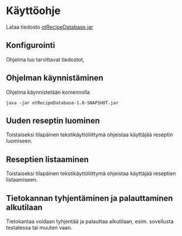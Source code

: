 # Käyttöohje

Lataa tiedosto [otRecipeDatabase.jar](https://github.com/jrhel/ot-harjoitustyo/releases)

## Konfigurointi

Ohjelma luo tarvittavat tiedostot,


## Ohjelman käynnistäminen

Ohjelma käynnistetään komennolla 

```
java -jar otRecipeDatabase-1.0-SNAPSHOT.jar
```


## Uuden reseptin luominen

Toistaiseksi tilapäinen tekstikäyttöliittymä ohjeistaa käyttäjää reseptin luomiseen.


## Reseptien listaaminen
Toistaiseksi tilapäinen tekstikäyttöliittymä ohjeistaa käyttäjää reseptien listaamiseen.


## Tietokannan tyhjentäminen ja palauttaminen alkutilaan

Tietokantaa voidaan tyhjentää ja palauttaa alkutilaan, esim. sovellusta testatessa tai muuten vaan. 

